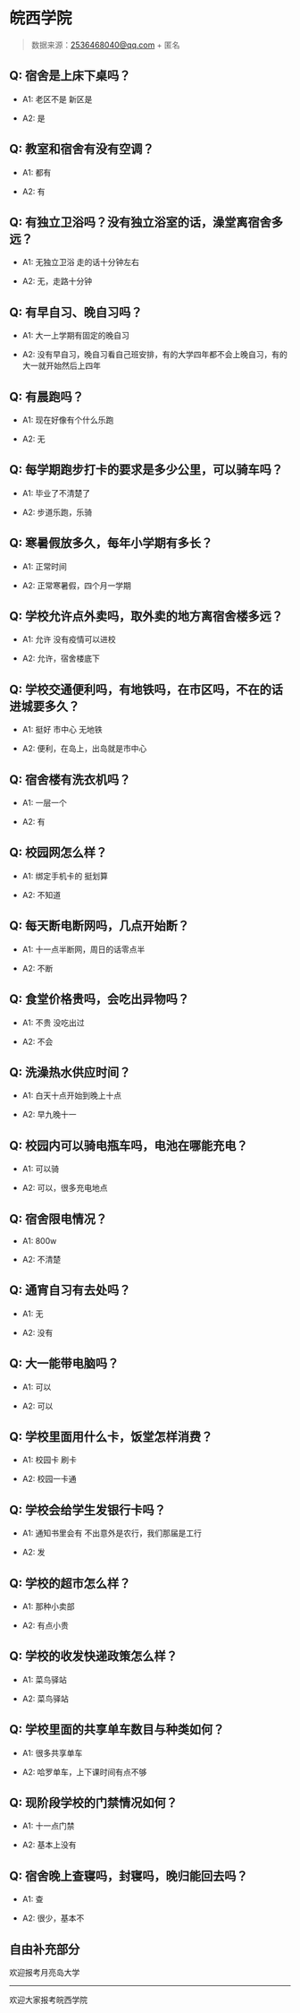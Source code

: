 # 皖西学院

> 数据来源：2536468040@qq.com + 匿名

## Q: 宿舍是上床下桌吗？

- A1: 老区不是 新区是

- A2: 是

## Q: 教室和宿舍有没有空调？

- A1: 都有

- A2: 有

## Q: 有独立卫浴吗？没有独立浴室的话，澡堂离宿舍多远？

- A1: 无独立卫浴 走的话十分钟左右

- A2: 无，走路十分钟

## Q: 有早自习、晚自习吗？

- A1: 大一上学期有固定的晚自习

- A2: 没有早自习，晚自习看自己班安排，有的大学四年都不会上晚自习，有的大一就开始然后上四年

## Q: 有晨跑吗？

- A1: 现在好像有个什么乐跑

- A2: 无

## Q: 每学期跑步打卡的要求是多少公里，可以骑车吗？

- A1: 毕业了不清楚了

- A2: 步道乐跑，乐骑

## Q: 寒暑假放多久，每年小学期有多长？

- A1: 正常时间

- A2: 正常寒暑假，四个月一学期

## Q: 学校允许点外卖吗，取外卖的地方离宿舍楼多远？

- A1: 允许 没有疫情可以进校

- A2: 允许，宿舍楼底下

## Q: 学校交通便利吗，有地铁吗，在市区吗，不在的话进城要多久？

- A1: 挺好 市中心 无地铁

- A2: 便利，在岛上，出岛就是市中心

## Q: 宿舍楼有洗衣机吗？

- A1: 一层一个

- A2: 有

## Q: 校园网怎么样？

- A1: 绑定手机卡的 挺划算

- A2: 不知道

## Q: 每天断电断网吗，几点开始断？

- A1: 十一点半断网，周日的话零点半

- A2: 不断

## Q: 食堂价格贵吗，会吃出异物吗？

- A1: 不贵 没吃出过

- A2: 不会

## Q: 洗澡热水供应时间？

- A1: 白天十点开始到晚上十点

- A2: 早九晚十一

## Q: 校园内可以骑电瓶车吗，电池在哪能充电？

- A1: 可以骑

- A2: 可以，很多充电地点

## Q: 宿舍限电情况？

- A1: 800w

- A2: 不清楚

## Q: 通宵自习有去处吗？

- A1: 无

- A2: 没有

## Q: 大一能带电脑吗？

- A1: 可以

- A2: 可以

## Q: 学校里面用什么卡，饭堂怎样消费？

- A1: 校园卡 刷卡

- A2: 校园一卡通

## Q: 学校会给学生发银行卡吗？

- A1: 通知书里会有 不出意外是农行，我们那届是工行

- A2: 发

## Q: 学校的超市怎么样？

- A1: 那种小卖部

- A2: 有点小贵

## Q: 学校的收发快递政策怎么样？

- A1: 菜鸟驿站

- A2: 菜鸟驿站

## Q: 学校里面的共享单车数目与种类如何？

- A1: 很多共享单车

- A2: 哈罗单车，上下课时间有点不够

## Q: 现阶段学校的门禁情况如何？

- A1: 十一点门禁

- A2: 基本上没有

## Q: 宿舍晚上查寝吗，封寝吗，晚归能回去吗？

- A1: 查

- A2: 很少，基本不

## 自由补充部分

欢迎报考月亮岛大学

***

欢迎大家报考皖西学院